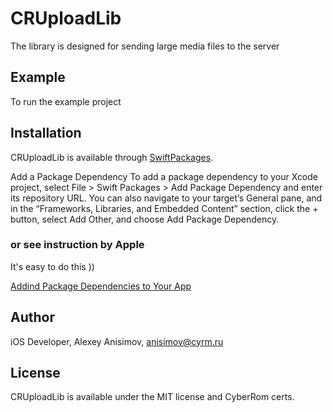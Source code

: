 # CRUploadLib

The library is designed for sending large media files to the server

## Example

To run the example project


## Installation

CRUploadLib is available through [SwiftPackages](https://developer.apple.com/documentation/swift_packages). 

Add a Package Dependency
To add a package dependency to your Xcode project, select File > Swift Packages > Add Package Dependency and enter its repository URL. You can also navigate to your target’s General pane, and in the “Frameworks, Libraries, and Embedded Content” section, click the + button, select Add Other, and choose Add Package Dependency.

### or see instruction by Apple

It's easy to do this ))

[Addind Package Dependencies to Your App](https://developer.apple.com/documentation/swift_packages/adding_package_dependencies_to_your_app)

## Author

iOS Developer, Alexey Anisimov, anisimov@cyrm.ru

## License

CRUploadLib is available under the MIT license and CyberRom certs. 
